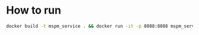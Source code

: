 # How to run 

```bash
docker build -t mspm_service . && docker run -it -p 8088:8088 mspm_service
```